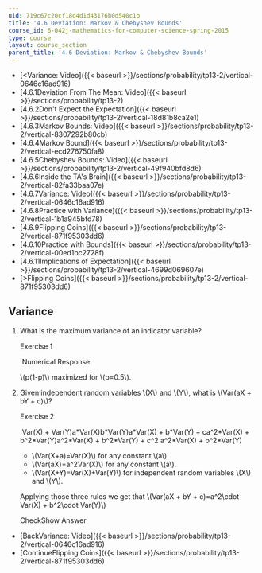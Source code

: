 ```yaml
---
uid: 719c67c20cf18d4d1d43176b0d540c1b
title: '4.6 Deviation: Markov & Chebyshev Bounds'
course_id: 6-042j-mathematics-for-computer-science-spring-2015
type: course
layout: course_section
parent_title: '4.6 Deviation: Markov & Chebyshev Bounds'
---
```


*   [<Variance: Video]({{< baseurl >}}/sections/probability/tp13-2/vertical-0646c16ad916)
*   [4.6.1Deviation From The Mean: Video]({{< baseurl >}}/sections/probability/tp13-2)
*   [4.6.2Don't Expect the Expectation]({{< baseurl >}}/sections/probability/tp13-2/vertical-18d81b8ca2e1)
*   [4.6.3Markov Bounds: Video]({{< baseurl >}}/sections/probability/tp13-2/vertical-8307292b80cb)
*   [4.6.4Markov Bound]({{< baseurl >}}/sections/probability/tp13-2/vertical-ecd276750fa8)
*   [4.6.5Chebyshev Bounds: Video]({{< baseurl >}}/sections/probability/tp13-2/vertical-49f940bfd8d6)
*   [4.6.6Inside the TA's Brain]({{< baseurl >}}/sections/probability/tp13-2/vertical-82fa33baa07e)
*   [4.6.7Variance: Video]({{< baseurl >}}/sections/probability/tp13-2/vertical-0646c16ad916)
*   [4.6.8Practice with Variance]({{< baseurl >}}/sections/probability/tp13-2/vertical-1b1a945bfd78)
*   [4.6.9Flipping Coins]({{< baseurl >}}/sections/probability/tp13-2/vertical-871f95303dd6)
*   [4.6.10Practice with Bounds]({{< baseurl >}}/sections/probability/tp13-2/vertical-00ed1bc2728f)
*   [4.6.11Implications of Expectation]({{< baseurl >}}/sections/probability/tp13-2/vertical-4699d069607e)
*   [\>Flipping Coins]({{< baseurl >}}/sections/probability/tp13-2/vertical-871f95303dd6)

Variance
--------

  

1.  What is the maximum variance of an indicator variable?
    
    Exercise 1
    
    &nbsp;Numerical Response&nbsp;
    
    \\(p(1-p)\\) maximized for \\(p=0.5\\).
    
  
3.  Given independent random variables \\(X\\) and \\(Y\\), what is \\(Var(aX + bY + c)\\)?
    
    Exercise 2
    
    &nbsp;Var(X) + Var(Y)a\*Var(X)b\*Var(Y)a\*Var(X) + b\*Var(Y) + ca^2\*Var(X) + b^2\*Var(Y)a^2\*Var(X) + b^2\*Var(Y) + c^2 a^2\*Var(X) + b^2\*Var(Y)&nbsp;
    
    *   \\(Var(X+a)=Var(X)\\) for any constant \\(a\\).
    *   \\(Var(aX)=a^2Var(X)\\) for any constant \\(a\\).
    *   \\(Var(X+Y)=Var(X)+Var(Y)\\) for independent random variables \\(X\\) and \\(Y\\).
    
    Applying those three rules we get that \\(Var(aX + bY + c)=a^2\\cdot Var(X) + b^2\\cdot Var(Y)\\)
    
    CheckShow Answer
    

*   [BackVariance: Video]({{< baseurl >}}/sections/probability/tp13-2/vertical-0646c16ad916)
*   [ContinueFlipping Coins]({{< baseurl >}}/sections/probability/tp13-2/vertical-871f95303dd6)